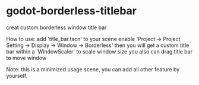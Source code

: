 # godot-borderless-titlebar
 
creat custom borderless window title bar

How to use:
	add 'title_bar.tscn' to your scene
	enable 'Project -> Project Setting -> Display -> Window -> Borderless'
	then you will get a custom title bar within a 'WindowScaler' to scale window size
	you also can drag title bar to move window

Note:
	this is a minimized usage scene, you can add all other feature by yourself.
